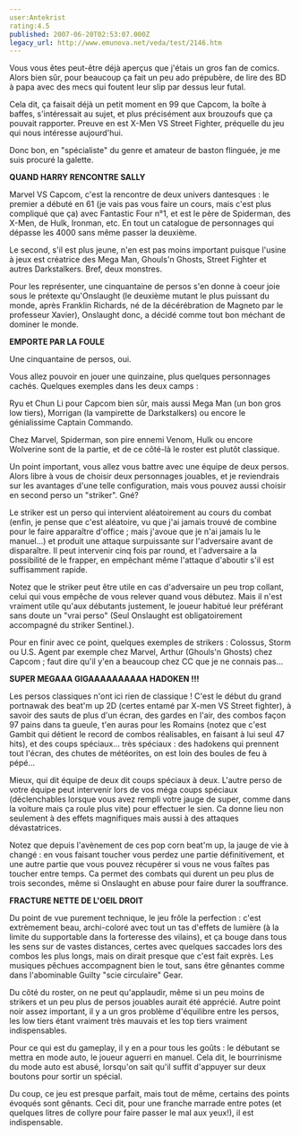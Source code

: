 ```yaml
---
user:Antekrist
rating:4.5
published: 2007-06-20T02:53:07.000Z
legacy_url: http://www.emunova.net/veda/test/2146.htm
---
```

Vous vous êtes peut-être déjà aperçus que j'étais un gros fan de comics. Alors bien sûr, pour beaucoup ça fait un peu ado prépubère, de lire des BD à papa avec des mecs qui foutent leur slip par dessus leur futal.  

Cela dit, ça faisait déjà un petit moment en 99 que Capcom, la boîte à baffes, s'intéressait au sujet, et plus précisément aux brouzoufs que ça pouvait rapporter. Preuve en est X-Men VS Street Fighter, préquelle du jeu qui nous intéresse aujourd'hui.  

Donc bon, en "spécialiste" du genre et amateur de baston flinguée, je me suis procuré la galette.  

  

**QUAND HARRY RENCONTRE SALLY**  

Marvel VS Capcom, c'est la rencontre de deux univers dantesques : le premier a débuté en 61 (je vais pas vous faire un cours, mais c'est plus compliqué que ça) avec Fantastic Four n°1, et est le père de Spiderman, des X-Men, de Hulk, Ironman, etc. En tout un catalogue de personnages qui dépasse les 4000 sans même passer la deuxième.  

Le second, s'il est plus jeune, n'en est pas moins important puisque l'usine à jeux est créatrice des Mega Man, Ghouls'n Ghosts, Street Fighter et autres Darkstalkers. Bref, deux monstres.  

  

Pour les représenter, une cinquantaine de persos s'en donne à coeur joie sous le prétexte qu'Onslaught (le deuxième mutant le plus puissant du monde, après Franklin Richards, né de la décérébration de Magneto par le professeur Xavier), Onslaught donc, a décidé comme tout bon méchant de dominer le monde.  

  

**EMPORTE PAR LA FOULE**  

Une cinquantaine de persos, oui.  

Vous allez pouvoir en jouer une quinzaine, plus quelques personnages cachés. Quelques exemples dans les deux camps :  

Ryu et Chun Li pour Capcom bien sûr, mais aussi Mega Man (un bon gros low tiers), Morrigan (la vampirette de Darkstalkers) ou encore le génialissime Captain Commando.  

Chez Marvel, Spiderman, son pire ennemi Venom, Hulk ou encore Wolverine sont de la partie, et de ce côté-là le roster est plutôt classique.  

  

Un point important, vous allez vous battre avec une équipe de deux persos. Alors libre à vous de choisir deux personnages jouables, et je reviendrais sur les avantages d'une telle configuration, mais vous pouvez aussi choisir en second perso un "striker". Gné?  

Le striker est un perso qui intervient aléatoirement au cours du combat (enfin, je pense que c'est aléatoire, vu que j'ai jamais trouvé de combine pour le faire apparaître d'office ; mais j'avoue que je n'ai jamais lu le manuel...) et produit une attaque surpuissante sur l'adversaire avant de disparaître. Il peut intervenir cinq fois par round, et l'adversaire a la possibilité de le frapper, en empêchant même l'attaque d'aboutir s'il est suffisamment rapide.  

Notez que le striker peut être utile en cas d'adversaire un peu trop collant, celui qui vous empêche de vous relever quand vous débutez. Mais il n'est vraiment utile qu'aux débutants justement, le joueur habitué leur préférant sans doute un "vrai perso" (Seul Onslaught est obligatoirement accompagné du striker Sentinel.).  

Pour en finir avec ce point, quelques exemples de strikers : Colossus, Storm ou U.S. Agent par exemple chez Marvel, Arthur (Ghouls'n Ghosts) chez Capcom ; faut dire qu'il y'en a beaucoup chez CC que je ne connais pas...  

  

**SUPER MEGAAA GIGAAAAAAAAAA HADOKEN !!!**  

Les persos classiques n'ont ici rien de classique ! C'est le début du grand portnawak des beat'm up 2D (certes entamé par X-men VS Street fighter), à savoir des sauts de plus d'un écran, des gardes en l'air, des combos façon 97 pains dans ta gueule, t'en auras pour les Romains (notez que c'est Gambit qui détient le record de combos réalisables, en faisant à lui seul 47 hits), et des coups spéciaux... très spéciaux : des hadokens qui prennent tout l'écran, des chutes de météorites, on est loin des boules de feu à pépé...  

Mieux, qui dit équipe de deux dit coups spéciaux à deux. L'autre perso de votre équipe peut intervenir lors de vos méga coups spéciaux (déclenchables lorsque vous avez rempli votre jauge de super, comme dans la voiture mais ça roule plus vite) pour effectuer le sien. Ca donne lieu non seulement à des effets magnifiques mais aussi à des attaques dévastatrices.  

Notez que depuis l'avènement de ces pop corn beat'm up, la jauge de vie à changé : en vous faisant toucher vous perdez une partie définitivement, et une autre partie que vous pouvez récupérer si vous ne vous faîtes pas toucher entre temps. Ca permet des combats qui durent un peu plus de trois secondes, même si Onslaught en abuse pour faire durer la souffrance.  

  

**FRACTURE NETTE DE L'OEIL DROIT**  

Du point de vue purement technique, le jeu frôle la perfection : c'est extrèmement beau, archi-coloré avec tout un tas d'effets de lumière (à la limite du supportable dans la forteresse des vilains), et ça bouge dans tous les sens sur de vastes distances, certes avec quelques saccades lors des combos les plus longs, mais on dirait presque que c'est fait exprès. Les musiques pêchues accompagnent bien le tout, sans être gênantes comme dans l'abominable Guilty "scie circulaire" Gear.  

Du côté du roster, on ne peut qu'applaudir, même si un peu moins de strikers et un peu plus de persos jouables aurait été apprécié. Autre point noir assez important, il y a un gros problème d'équilibre entre les persos, les low tiers étant vraiment très mauvais et les top tiers vraiment indispensables.  

Pour ce qui est du gameplay, il y en a pour tous les goûts : le débutant se mettra en mode auto, le joueur aguerri en manuel. Cela dit, le bourrinisme du mode auto est abusé, lorsqu'on sait qu'il suffit d'appuyer sur deux boutons pour sortir un spécial.  

  

Du coup, ce jeu est presque parfait, mais tout de même, certains des points évoqués sont gênants. Ceci dit, pour une franche marrade entre potes (et quelques litres de collyre pour faire passer le mal aux yeux!), il est indispensable.